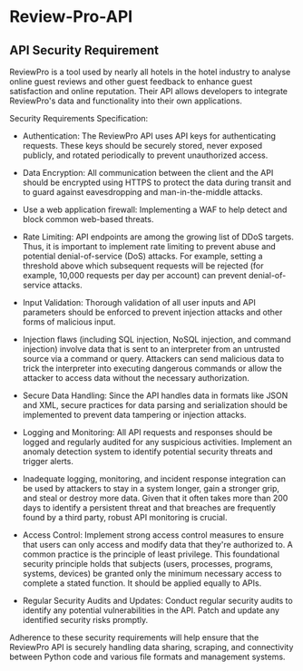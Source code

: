 # Review-Pro-API
## API Security Requirement

 
ReviewPro is a tool used by nearly all hotels in the hotel industry to analyse online guest reviews and other guest feedback to enhance guest satisfaction and online reputation. Their API allows developers to integrate ReviewPro's data and functionality into their own applications.
 
Security Requirements Specification:
- Authentication: The ReviewPro API uses API keys for authenticating requests. These keys should be securely stored, never exposed publicly, and rotated periodically to prevent unauthorized access.

- Data Encryption: All communication between the client and the API should be encrypted using HTTPS to protect the data during transit and to guard against eavesdropping and man-in-the-middle attacks.

- Use a web application firewall: Implementing a WAF to help detect and block common web-based threats.

- Rate Limiting: API endpoints are among the growing list of DDoS targets. Thus, it is important to implement rate limiting to prevent abuse and potential denial-of-service (DoS) attacks. For example, setting a threshold above which subsequent requests will be rejected (for example, 10,000 requests per day per account) can prevent denial-of-service attacks.

- Input Validation: Thorough validation of all user inputs and API parameters should be enforced to prevent injection attacks and other forms of malicious input.

- Injection flaws (including SQL injection, NoSQL injection, and command injection) involve data that is sent to an interpreter from an untrusted source via a command or query. Attackers can send malicious data to trick the interpreter into executing dangerous commands or allow the attacker to access data without the necessary authorization.

- Secure Data Handling: Since the API handles data in formats like JSON and XML, secure practices for data parsing and serialization should be implemented to prevent data tampering or injection attacks.

- Logging and Monitoring: All API requests and responses should be logged and regularly audited for any suspicious activities. Implement an anomaly detection system to identify potential security threats and trigger alerts.

- Inadequate logging, monitoring, and incident response integration can be used by attackers to stay in a system longer, gain a stronger grip, and steal or destroy more data. Given that it often takes more than 200 days to identify a persistent threat and that breaches are frequently found by a third party, robust API monitoring is crucial.

- Access Control: Implement strong access control measures to ensure that users can only access and modify data that they're authorized to. A common practice is the principle of least privilege. This foundational security principle holds that subjects (users, processes, programs, systems, devices) be granted only the minimum necessary access to complete a stated function. It should be applied equally to APIs.

- Regular Security Audits and Updates: Conduct regular security audits to identify any potential vulnerabilities in the API. Patch and update any identified security risks promptly.
 
Adherence to these security requirements will help ensure that the ReviewPro API is securely handling data sharing, scraping, and connectivity between Python code and various file formats and management systems.



